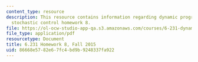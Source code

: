 ```yaml
---
content_type: resource
description: This resource contains information regarding dynamic programming and
  stochastic control homework 8.
file: https://ol-ocw-studio-app-qa.s3.amazonaws.com/courses/6-231-dynamic-programming-and-stochastic-control-fall-2015/86668e5782e67fc4bd9b9248337fa922_MIT6_231F15_Homework8.pdf
file_type: application/pdf
resourcetype: Document
title: 6.231 Homework 8, Fall 2015
uid: 86668e57-82e6-7fc4-bd9b-9248337fa922
---
```

